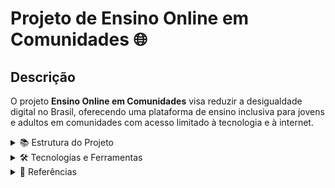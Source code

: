 # Projeto de Ensino Online em Comunidades 🌐

## Descrição

O projeto **Ensino Online em Comunidades** visa reduzir a desigualdade digital no Brasil, oferecendo uma plataforma de ensino inclusiva para jovens e adultos em comunidades com acesso limitado à tecnologia e à internet.

<details>
<summary>📚 Estrutura do Projeto</summary>

1. **O Problema** – Desigualdade digital e seus impactos.
2. **A Solução Proposta** – Plataforma de ensino online adaptável.
3. **Público-Alvo** – Jovens e adultos de comunidades urbanas e rurais.
4. **Benefício Principal / Diferencial** – Inclusão digital, baixo consumo de dados, suporte comunitário.
5. **Inclusão e Acessibilidade** – Segue normas WCAG, recursos offline, compatível com leitores de tela.
6. **Impacto Social Esperado** – Ampliação de oportunidades educacionais e profissionais, métricas de sucesso.
7. **Sustentabilidade do Projeto** – Parcerias com ONGs e empresas sociais, práticas de TI Verde.

</details>

<details>
<summary>🛠️ Tecnologias e Ferramentas</summary>

* Plataforma de ensino online (web e mobile)
* Recursos de acessibilidade conforme WCAG
* Recursos de baixo consumo de dados e offline

</details>

<details>
<summary>📖 Referências</summary>

* REDDIT. Cerca de 70 milhões no Brasil têm acesso precário à internet na pandemia. *r/brasilnoticias*. Disponível em: [https://www.reddit.com/r/brasilnoticias/comments/glcxcs](https://www.reddit.com/r/brasilnoticias/comments/glcxcs). Acesso em: 2020.
* W3C. *Diretrizes de Acessibilidade para o Conteúdo Web (WCAG) 2.0*. W3C Brasil, 2008. Disponível em: [https://www.w3.org/Translations/WCAG20-pt-PT/](https://www.w3.org/Translations/WCAG20-pt-PT/). Acesso em: 2025.
* MDN Web Docs. *Entendendo as Diretrizes de Acessibilidade do Conteúdo Web – WCAG 2.1 e 2.0*. Última modificação: 24 de junho de 2025. Disponível em: [https://developer.mozilla.org/pt-BR/docs/Web/Accessibility/Guides/Understanding\_WCAG](https://developer.mozilla.org/pt-BR/docs/Web/Accessibility/Guides/Understanding_WCAG). Acesso em: 2025.
* CEWEB.BR. *Ceweb.br publica tradução para português das WCAG 2.2*. 27 mar. 2025. Disponível em: [https://ceweb.br/noticia/releases/ceweb-br-publica-traducao-para-portugues-de-diretrizes-de-acessibilidade-voltadas-a-conteudos-na-web/](https://ceweb.br/noticia/releases/ceweb-br-publica-traducao-para-portugues-de-diretrizes-de-acessibilidade-voltadas-a-conteudos-na-web/). Acesso em: 2025.

</details>
